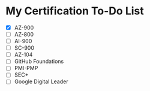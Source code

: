 # My Certification To-Do List

- [x] AZ-900
- [ ] AZ-800
- [ ] AI-900
- [ ] SC-900
- [ ] AZ-104
- [ ] GitHub Foundations
- [ ] PMI-PMP
- [ ] SEC+
- [ ] Google Digital Leader

